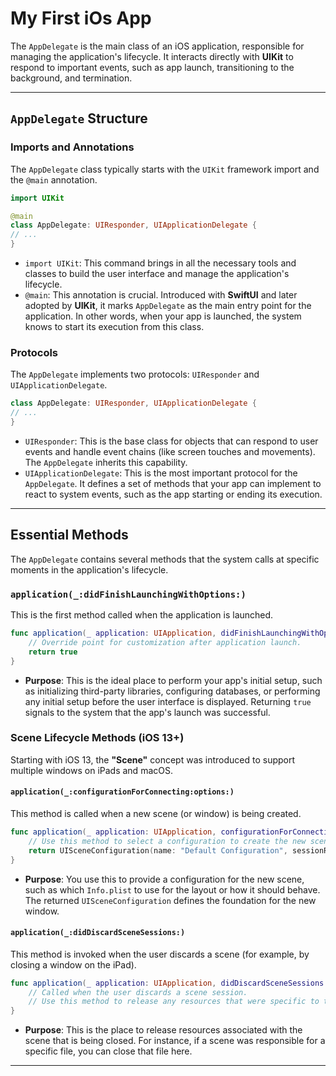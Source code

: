 # My First iOs App

The `AppDelegate` is the main class of an iOS application, responsible for managing the application's lifecycle. It interacts directly with **UIKit** to respond to important events, such as app launch, transitioning to the background, and termination.

-----

## `AppDelegate` Structure

### Imports and Annotations

The `AppDelegate` class typically starts with the `UIKit` framework import and the `@main` annotation.

```swift
import UIKit

@main
class AppDelegate: UIResponder, UIApplicationDelegate {
// ...
}
```

  * `import UIKit`: This command brings in all the necessary tools and classes to build the user interface and manage the application's lifecycle.
  * `@main`: This annotation is crucial. Introduced with **SwiftUI** and later adopted by **UIKit**, it marks `AppDelegate` as the main entry point for the application. In other words, when your app is launched, the system knows to start its execution from this class.

### Protocols

The `AppDelegate` implements two protocols: `UIResponder` and `UIApplicationDelegate`.

```swift
class AppDelegate: UIResponder, UIApplicationDelegate {
// ...
}
```

  * `UIResponder`: This is the base class for objects that can respond to user events and handle event chains (like screen touches and movements). The `AppDelegate` inherits this capability.
  * `UIApplicationDelegate`: This is the most important protocol for the `AppDelegate`. It defines a set of methods that your app can implement to react to system events, such as the app starting or ending its execution.

-----

## Essential Methods

The `AppDelegate` contains several methods that the system calls at specific moments in the application's lifecycle.

### `application(_:didFinishLaunchingWithOptions:)`

This is the first method called when the application is launched.

```swift
func application(_ application: UIApplication, didFinishLaunchingWithOptions launchOptions: [UIApplication.LaunchOptionsKey: Any]?) -> Bool {
    // Override point for customization after application launch.
    return true
}
```

  * **Purpose**: This is the ideal place to perform your app's initial setup, such as initializing third-party libraries, configuring databases, or performing any initial setup before the user interface is displayed. Returning `true` signals to the system that the app's launch was successful.

### Scene Lifecycle Methods (iOS 13+)

Starting with iOS 13, the **"Scene"** concept was introduced to support multiple windows on iPads and macOS.

#### `application(_:configurationForConnecting:options:)`

This method is called when a new scene (or window) is being created.

```swift
func application(_ application: UIApplication, configurationForConnecting connectingSceneSession: UISceneSession, options: UIScene.ConnectionOptions) -> UISceneConfiguration {
    // Use this method to select a configuration to create the new scene with.
    return UISceneConfiguration(name: "Default Configuration", sessionRole: connectingSceneSession.role)
}
```

  * **Purpose**: You use this to provide a configuration for the new scene, such as which `Info.plist` to use for the layout or how it should behave. The returned `UISceneConfiguration` defines the foundation for the new window.

#### `application(_:didDiscardSceneSessions:)`

This method is invoked when the user discards a scene (for example, by closing a window on the iPad).

```swift
func application(_ application: UIApplication, didDiscardSceneSessions sceneSessions: Set<UISceneSession>) {
    // Called when the user discards a scene session.
    // Use this method to release any resources that were specific to the discarded scenes, as they will not return.
}
```

  * **Purpose**: This is the place to release resources associated with the scene that is being closed. For instance, if a scene was responsible for a specific file, you can close that file here.


---